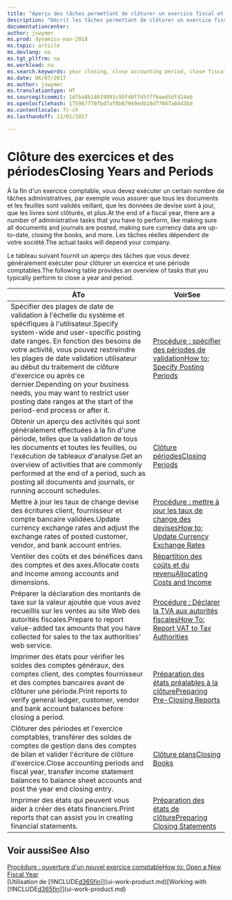 ```yaml
---
title: "Aperçu des tâches permettant de clôturer un exercice fiscal et des périodes comptables"
description: "Décrit les tâches permettant de clôturer un exercice fiscal ou une période comptable, par exemple, en vérifiant que les documents et les feuilles sont validés et en vérifiant les soldes bancaires."
documentationcenter: 
author: jswymer
ms.prod: dynamics-nav-2018
ms.topic: article
ms.devlang: na
ms.tgt_pltfrm: na
ms.workload: na
ms.search.keywords: year closing, close accounting period, close fiscal year, bank account detailed trial balance
ms.date: 06/07/2017
ms.author: jswymer
ms.translationtype: HT
ms.sourcegitcommit: 1dfba8b14019991c95f40ffd5f7fbaed5df414eb
ms.openlocfilehash: 175967770fbd7af8b67949edb10d77047a84d36d
ms.contentlocale: fr-ch
ms.lasthandoff: 12/01/2017

---
```

# <a name="closing-years-and-periods"></a><span data-ttu-id="71227-103">Clôture des exercices et des périodes</span><span class="sxs-lookup"><span data-stu-id="71227-103">Closing Years and Periods</span></span>
<span data-ttu-id="71227-104">À la fin d'un exercice comptable, vous devez exécuter un certain nombre de tâches administratives, par exemple vous assurer que tous les documents et les feuilles sont validés veillant, que les données de devise sont à jour, que les livres sont clôturés, et plus.</span><span class="sxs-lookup"><span data-stu-id="71227-104">At the end of a fiscal year, there are a number of administrative tasks that you have to perform, like making sure all documents and journals are posted, making sure currency data are up-to-date, closing the books, and more.</span></span> <span data-ttu-id="71227-105">Les tâches réelles dépendent de votre société.</span><span class="sxs-lookup"><span data-stu-id="71227-105">The actual tasks will depend your company.</span></span>

<span data-ttu-id="71227-106">Le tableau suivant fournit un aperçu des tâches que vous devez généralement exécuter pour clôturer un exercice et une période comptables.</span><span class="sxs-lookup"><span data-stu-id="71227-106">The following table provides an overview of tasks that you typically perform to close a year and period.</span></span> 

| <span data-ttu-id="71227-107">À</span><span class="sxs-lookup"><span data-stu-id="71227-107">To</span></span> | <span data-ttu-id="71227-108">Voir</span><span class="sxs-lookup"><span data-stu-id="71227-108">See</span></span> |
| --- | --- |
| <span data-ttu-id="71227-109">Spécifier des plages de date de validation à l'échelle du système et spécifiques à l'utilisateur.</span><span class="sxs-lookup"><span data-stu-id="71227-109">Specify system-wide and user-specific posting date ranges.</span></span> <span data-ttu-id="71227-110">En fonction des besoins de votre activité, vous pouvez restreindre les plages de date validation utilisateur au début du traitement de clôture d'exercice ou après ce dernier.</span><span class="sxs-lookup"><span data-stu-id="71227-110">Depending on your business needs, you may want to restrict user posting date ranges at the start of the period-end process or after it.</span></span> |[<span data-ttu-id="71227-111">Procédure : spécifier des périodes de validation</span><span class="sxs-lookup"><span data-stu-id="71227-111">How to: Specify Posting Periods</span></span>](finance-how-specify-posting-periods.md) |
| <span data-ttu-id="71227-112">Obtenir un aperçu des activités qui sont généralement effectuées à la fin d'une période, telles que la validation de tous les documents et toutes les feuilles, ou l'exécution de tableaux d'analyse.</span><span class="sxs-lookup"><span data-stu-id="71227-112">Get an overview of activities that are commonly performed at the end of a period, such as posting all documents and journals, or running account schedules.</span></span> |[<span data-ttu-id="71227-113">Clôture périodes</span><span class="sxs-lookup"><span data-stu-id="71227-113">Closing Periods</span></span>](year-how-complete-period-end-processes.md) |
| <span data-ttu-id="71227-114">Mettre à jour les taux de change devise des écritures client, fournisseur et compte bancaire validées.</span><span class="sxs-lookup"><span data-stu-id="71227-114">Update currency exchange rates and adjust the exchange rates of posted customer, vendor, and bank account entries.</span></span> |[<span data-ttu-id="71227-115">Procédure : mettre à jour les taux de change des devises</span><span class="sxs-lookup"><span data-stu-id="71227-115">How to: Update Currency Exchange Rates</span></span>](finance-how-update-currencies.md) |
| <span data-ttu-id="71227-116">Ventiler des coûts et des bénéfices dans des comptes et des axes.</span><span class="sxs-lookup"><span data-stu-id="71227-116">Allocate costs and income among accounts and dimensions.</span></span> |[<span data-ttu-id="71227-117">Répartition des coûts et du revenu</span><span class="sxs-lookup"><span data-stu-id="71227-117">Allocating Costs and Income</span></span>](year-allocate-costs-income.md) |
| <span data-ttu-id="71227-118">Préparer la déclaration des montants de taxe sur la valeur ajoutée que vous avez recueillis sur les ventes au site Web des autorités fiscales.</span><span class="sxs-lookup"><span data-stu-id="71227-118">Prepare to report value-added tax amounts that you have collected for sales to the tax authorities' web service.</span></span> |[<span data-ttu-id="71227-119">Procédure : Déclarer la TVA aux autorités fiscales</span><span class="sxs-lookup"><span data-stu-id="71227-119">How To: Report VAT to Tax Authorities</span></span>](finance-how-report-vat.md)|
| <span data-ttu-id="71227-120">Imprimer des états pour vérifier les soldes des comptes généraux, des comptes client, des comptes fournisseur et des comptes bancaires avant de clôturer une période.</span><span class="sxs-lookup"><span data-stu-id="71227-120">Print reports to verify general ledger, customer, vendor and bank account balances before closing a period.</span></span> |[<span data-ttu-id="71227-121">Préparation des états préalables à la clôture</span><span class="sxs-lookup"><span data-stu-id="71227-121">Preparing Pre-Closing Reports</span></span>](year-prepare-preclose-reports.md) |
| <span data-ttu-id="71227-122">Clôturer des périodes et l'exercice comptables, transférer des soldes de comptes de gestion dans des comptes de bilan et valider l'écriture de clôture d'exercice.</span><span class="sxs-lookup"><span data-stu-id="71227-122">Close accounting periods and fiscal year, transfer income statement balances to balance sheet accounts and post the year end closing entry.</span></span> |[<span data-ttu-id="71227-123">Clôture plans</span><span class="sxs-lookup"><span data-stu-id="71227-123">Closing Books</span></span>](year-close-books.md) |
| <span data-ttu-id="71227-124">Imprimer des états qui peuvent vous aider à créer des états financiers.</span><span class="sxs-lookup"><span data-stu-id="71227-124">Print reports that can assist you in creating financial statements.</span></span> |[<span data-ttu-id="71227-125">Préparation des états de clôture</span><span class="sxs-lookup"><span data-stu-id="71227-125">Preparing Closing Statements</span></span>](year-prepare-close-statement.md) |

## <a name="see-also"></a><span data-ttu-id="71227-126">Voir aussi</span><span class="sxs-lookup"><span data-stu-id="71227-126">See Also</span></span>
[<span data-ttu-id="71227-127">Procédure : ouverture d'un nouvel exercice comptable</span><span class="sxs-lookup"><span data-stu-id="71227-127">How to: Open a New Fiscal Year</span></span>](finance-how-open-new-fiscal-year.md)  
<span data-ttu-id="71227-128">[Utilisation de [!INCLUDE[d365fin](includes/d365fin_md.md)]](ui-work-product.md)</span><span class="sxs-lookup"><span data-stu-id="71227-128">[Working with [!INCLUDE[d365fin](includes/d365fin_md.md)]](ui-work-product.md)</span></span>


